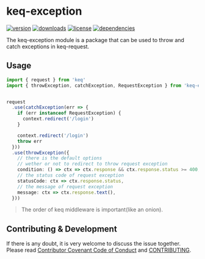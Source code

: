 # keq-exception


[![version](https://img.shields.io/npm/v/keq-exception.svg?style=for-the-badge)](https://www.npmjs.com/package/keq-exception)
[![downloads](https://img.shields.io/npm/dm/keq-exception.svg?style=for-the-badge)](https://www.npmjs.com/package/keq-exception)
[![license](https://img.shields.io/npm/l/keq-exception.svg?style=for-the-badge)](https://www.npmjs.com/package/keq-exception)
[![dependencies](https://img.shields.io/librariesio/release/npm/keq-exception?style=for-the-badge)](https://www.npmjs.com/package/keq-exception)


<!-- description -->
The keq-exception module is a package that can be used to throw and catch exceptions in keq-request.
<!-- description -->

## Usage

<!-- usage -->
```typescript
import { request } from 'keq'
import { throwException, catchException, RequestException } from 'keq-exception'


request
  .use(catchException(err => {
    if (err instanceof RequestException) {
      context.redirect('/login')
    }

    context.redirect('/login')
    throw err
  }))
  .use(throwException({
    // there is the default options
    // wether or not to redirect to throw request exception
    condition: () => ctx => ctx.response && ctx.response.status >= 400,
    // the status code of request exception
    statusCode: ctx => ctx.response.status,
    // the message of request exception
    message: ctx => ctx.response.text(),
  }))
```

> The order of keq middleware is important(like an onion).
<!-- usage -->

<!-- addition --><!-- addition -->


## Contributing & Development

If there is any doubt, it is very welcome to discuss the issue together.
Please read [Contributor Covenant Code of Conduct](.github/CODE_OF_CONDUCT.md) and [CONTRIBUTING](.github/CONTRIBUTING.md).
